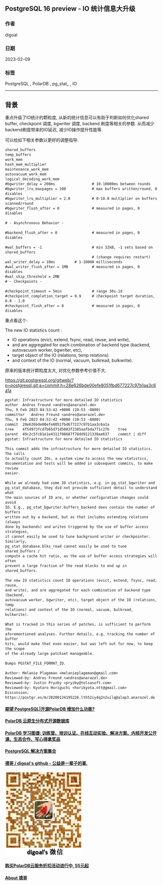 ## PostgreSQL 16 preview - IO 统计信息大升级     
                    
### 作者                    
digoal                    
                    
### 日期                    
2023-02-09                    
                    
### 标签                    
PostgreSQL , PolarDB , pg_stat_ , IO       
                    
----                    
                    
## 背景    
重点升级了IO统计的颗粒度, 从新的统计信息可以有助于判断如何优化shared buffer, checkpoint 调度, bgwriter 调度, backend 刷盘等相关的参数. 从而减少backend刷盘带来的IO延迟, 减少IO操作提升性能等.   
  
可以给如下相关参数以更好的调整指导:  
```  
shared_buffers  
temp_buffers  
work_mem  
hash_mem_multiplier  
maintenance_work_mem  
autovacuum_work_mem  
logical_decoding_work_mem  
#bgwriter_delay = 200ms                 # 10-10000ms between rounds  
#bgwriter_lru_maxpages = 100            # max buffers written/round, 0 disables  
#bgwriter_lru_multiplier = 2.0          # 0-10.0 multiplier on buffers scanned/round  
#bgwriter_flush_after = 0               # measured in pages, 0 disables  
  
# - Asynchronous Behavior -  
  
#backend_flush_after = 0                # measured in pages, 0 disables  
  
#wal_buffers = -1                       # min 32kB, -1 sets based on shared_buffers  
                                        # (change requires restart)  
wal_writer_delay = 10ms         # 1-10000 milliseconds  
#wal_writer_flush_after = 1MB           # measured in pages, 0 disables  
#wal_skip_threshold = 2MB  
# - Checkpoints -  
  
#checkpoint_timeout = 5min              # range 30s-1d  
#checkpoint_completion_target = 0.9     # checkpoint target duration, 0.0 - 1.0  
#checkpoint_flush_after = 0             # measured in pages, 0 disables  
```  
  
重点看这个:   
  
The new IO statistics count :   
- IO operations (evict, extend, fsync, read, reuse, and write),   
- and are aggregated for each combination of backend type (backend, autovacuum worker, bgwriter, etc),   
- target object of the IO (relations, temp relations)   
- and context of the IO (normal, vacuum, bulkread, bulkwrite).  
  
原来的版本统计颗粒度太大, 对优化参数参考价值不大.    
  
https://git.postgresql.org/gitweb/?p=postgresql.git;a=commit;h=28e626bde00efe8051fbd677227c97b1aa3c6a1a  
  
```  
pgstat: Infrastructure for more detailed IO statistics  
author	Andres Freund <andres@anarazel.de>	  
Thu, 9 Feb 2023 04:53:42 +0000 (20:53 -0800)  
committer	Andres Freund <andres@anarazel.de>	  
Thu, 9 Feb 2023 04:53:42 +0000 (20:53 -0800)  
commit	28e626bde00efe8051fbd677227c97b1aa3c6a1a  
tree	4f54973fcd7b65d71d5003f2385aafbda771c27b	tree  
parent	49c2c5fcb1e1e4311f08687f78dd9121330ae637	commit | diff  
pgstat: Infrastructure for more detailed IO statistics  
  
This commit adds the infrastructure for more detailed IO statistics. The calls  
to actually count IOs, a system view to access the new statistics,  
documentation and tests will be added in subsequent commits, to make review  
easier.  
  
While we already had some IO statistics, e.g. in pg_stat_bgwriter and  
pg_stat_database, they did not provide sufficient detail to understand what  
the main sources of IO are, or whether configuration changes could avoid  
IO. E.g., pg_stat_bgwriter.buffers_backend does contain the number of buffers  
written out by a backend, but as that includes extending relations (always  
done by backends) and writes triggered by the use of buffer access strategies,  
it cannot easily be used to tune background writer or checkpointer. Similarly,  
pg_stat_database.blks_read cannot easily be used to tune shared_buffers /  
compute a cache hit ratio, as the use of buffer access strategies will often  
prevent a large fraction of the read blocks to end up in shared_buffers.  
  
The new IO statistics count IO operations (evict, extend, fsync, read, reuse,  
and write), and are aggregated for each combination of backend type (backend,  
autovacuum worker, bgwriter, etc), target object of the IO (relations, temp  
relations) and context of the IO (normal, vacuum, bulkread, bulkwrite).  
  
What is tracked in this series of patches, is sufficient to perform the  
aforementioned analyses. Further details, e.g. tracking the number of buffer  
hits, would make that even easier, but was left out for now, to keep the scope  
of the already large patchset manageable.  
  
Bumps PGSTAT_FILE_FORMAT_ID.  
  
Author: Melanie Plageman <melanieplageman@gmail.com>  
Reviewed-by: Andres Freund <andres@anarazel.de>  
Reviewed-by: Justin Pryzby <pryzby@telsasoft.com>  
Reviewed-by: Kyotaro Horiguchi <horikyota.ntt@gmail.com>  
Discussion: https://postgr.es/m/20200124195226.lth52iydq2n2uilq@alap3.anarazel.de  
```  
  
  
#### [期望 PostgreSQL|开源PolarDB 增加什么功能?](https://github.com/digoal/blog/issues/76 "269ac3d1c492e938c0191101c7238216")
  
  
#### [PolarDB 云原生分布式开源数据库](https://github.com/ApsaraDB "57258f76c37864c6e6d23383d05714ea")
  
  
#### [PolarDB 学习图谱: 训练营、培训认证、在线互动实验、解决方案、内核开发公开课、生态合作、写心得拿奖品](https://www.aliyun.com/database/openpolardb/activity "8642f60e04ed0c814bf9cb9677976bd4")
  
  
#### [PostgreSQL 解决方案集合](../201706/20170601_02.md "40cff096e9ed7122c512b35d8561d9c8")
  
  
#### [德哥 / digoal's github - 公益是一辈子的事.](https://github.com/digoal/blog/blob/master/README.md "22709685feb7cab07d30f30387f0a9ae")
  
  
![digoal's wechat](../pic/digoal_weixin.jpg "f7ad92eeba24523fd47a6e1a0e691b59")
  
  
#### [购买PolarDB云服务折扣活动进行中, 55元起](https://www.aliyun.com/activity/new/polardb-yunparter?userCode=bsb3t4al "e0495c413bedacabb75ff1e880be465a")
  
  
#### [About 德哥](https://github.com/digoal/blog/blob/master/me/readme.md "a37735981e7704886ffd590565582dd0")
  
